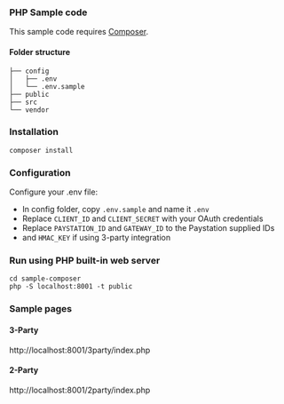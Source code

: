 ### PHP Sample code

This sample code requires [Composer](https://getcomposer.org/).

#### Folder structure
```
├── config
│   ├── .env
│   └── .env.sample
├── public
├── src
└── vendor
```
### Installation
```
composer install
```
### Configuration
Configure your .env file:
- In config folder, copy `.env.sample` and name it `.env`
- Replace `CLIENT_ID` and `CLIENT_SECRET` with your OAuth credentials
- Replace `PAYSTATION_ID` and `GATEWAY_ID` to the Paystation supplied IDs
- and `HMAC_KEY` if using 3-party integration
### Run using PHP built-in web server
```
cd sample-composer
php -S localhost:8001 -t public
```
### Sample pages
#### 3-Party 
http://localhost:8001/3party/index.php
#### 2-Party
http://localhost:8001/2party/index.php
